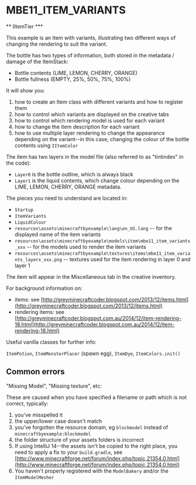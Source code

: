 # MBE11_ITEM_VARIANTS

** IItemTier ***


This example is an Item with variants, illustrating two different ways of changing the rendering to suit the variant.

The bottle has two types of information, both stored in the metadata / damage of the ItemStack:

* Bottle contents (LIME, LEMON, CHERRY, ORANGE)
* Bottle fullness (EMPTY, 25%, 50%, 75%, 100%)

It will show you:

1. how to create an Item class with different variants and how to register them
1. how to control which variants are displayed on the creative tabs
1. how to control which rendering model is used for each variant
1. how to change the item description for each variant
1. how to use multiple layer rendering to change the appearance depending on the variant--in this case, changing the colour of the bottle contents using `IItemColor`

The item has two layers in the model file (also referred to as "tintindex" in the code):

* `Layer0` is the bottle outline, which is always black
* `Layer1` is the liquid contents, which change colour depending on the LIME, LEMON, CHERRY, ORANGE metadata.

The pieces you need to understand are located in:

* `Startup`
* `ItemVariants`
* `LiquidColour`
* `resources\assets\minecraftbyexample\lang\en_US.lang` -- for the displayed name of the item variants
* `resources\assets\minecraftbyexample\models\item\mbe11_item_variants_xxx` -- for the models used to render the item variants
* `resources\assets\minecraftbyexample\textures\items\mbe11_item_variants_layerx_xxx.png` -- textures used for the item rendering in layer 0 and layer 1

The item will appear in the Miscellaneous tab in the creative inventory.

For background information on:

* items: see [http://greyminecraftcoder.blogspot.com/2013/12/items.html](http://greyminecraftcoder.blogspot.com/2013/12/items.html)
* rendering items: see [http://greyminecraftcoder.blogspot.com.au/2014/12/item-rendering-18.html](http://greyminecraftcoder.blogspot.com.au/2014/12/item-rendering-18.html)

Useful vanilla classes for further info:

`ItemPotion`, `ItemMonsterPlacer` (spawn egg), `ItemDye`, `ItemColors.init()`

## Common errors

"Missing Model", "Missing texture", etc:

These are caused when you have specified a filename or path which is not correct, typically:

1. you've misspelled it
1. the upper/lower case doesn't match
1. you've forgotten the resource domain, eg `blockmodel` instead of `minecraftbyexample:blockmodel`
1. the folder structure of your assets folders is incorrect
1. If using IntelliJ 14--the assets isn't be copied to the right place, you need to apply a fix to your `build.gradle`, see [http://www.minecraftforge.net/forum/index.php/topic,21354.0.html](http://www.minecraftforge.net/forum/index.php/topic,21354.0.html)
1. You haven't properly registered with the `ModelBakery` and/or the `ItemModelMesher`
